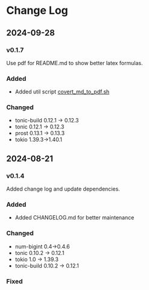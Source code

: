 # Change Log

## 2024-09-28 

### v0.1.7

Use pdf for README.md to show better latex formulas.

### Added

- Added util script [covert_md_to_pdf.sh](covert_md_to_pdf.sh)

### Changed

- tonic-build 0.12.1 -> 0.12.3
- tonic 0.12.1 -> 0.12.3
- prost 0.13.1 -> 0.13.3
- tokio 1.39.3->1.40.1

## 2024-08-21

### v0.1.4

Added change log and update dependencies.

### Added

- Added CHANGELOG.md for better maintenance

### Changed

- num-bigint 0.4->0.4.6
- tonic 0.10.2 -> 0.12.1
- tokio 1.0 -> 1.39.3
- tonic-build 0.10.2 -> 0.12.1

### Fixed
